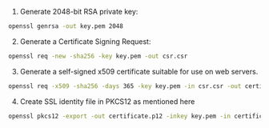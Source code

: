 1. Generate 2048-bit RSA private key:

```sh
openssl genrsa -out key.pem 2048
```

2. Generate a Certificate Signing Request:

```sh
openssl req -new -sha256 -key key.pem -out csr.csr
```

3. Generate a self-signed x509 certificate suitable for use on web servers.

```sh
openssl req -x509 -sha256 -days 365 -key key.pem -in csr.csr -out certificate.pem
```

4. Create SSL identity file in PKCS12 as mentioned here

```sh
openssl pkcs12 -export -out certificate.p12 -inkey key.pem -in certificate.pem
```
